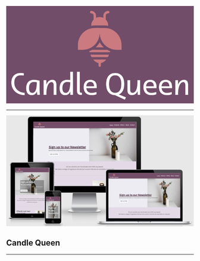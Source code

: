 ![CQ logo](https://github.com/orlawalsh/candle-queen/blob/master/assets/images/logo.png)

---
![Responsive Image](https://github.com/orlawalsh/candle-queen/blob/master/assets/images/responsive-image.png)

## Candle Queen
 
---

